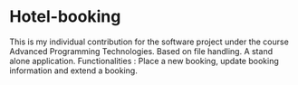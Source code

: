 # Hotel-booking
This is my individual contribution for the software project under the course Advanced Programming Technologies.
Based on file handling.
A stand alone application.
Functionalities : Place a new booking, update booking information and extend a booking.
